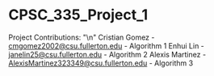 # CPSC_335_Project_1
Project Contributions: "\n"
Cristian Gomez - cmgomez2002@csu.fullerton.edu - Algorithm 1
Enhui Lin - janelin25@csu.fullerton.edu - Algorithm 2
Alexis Martinez - AlexisMartinez323349@csu.fullerton.edu - Algorithm 3
